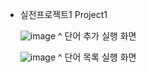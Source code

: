 * 실전프로젝트1 Project1

  ![image](https://github.com/dan22200252/2023-2-a1-dan22200252/assets/130723603/250e8dae-7d57-434c-8982-c82a483f4995)
  ^ 단어 추가 실행 화면

  ![image](https://github.com/dan22200252/2023-2-a1-dan22200252/assets/130723603/71480fc5-63d7-4fd9-921a-d02080e68abb)
  ^ 단어 목록 실행 화면
